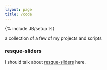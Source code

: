 ```yaml
---
layout: page
title: /code
---
```

{% include JB/setup %}

a collection of a few of my projects and scripts

### resque-sliders ###
I should talk about [resque-sliders](https://github.com/kmullin/resque-sliders) here.
